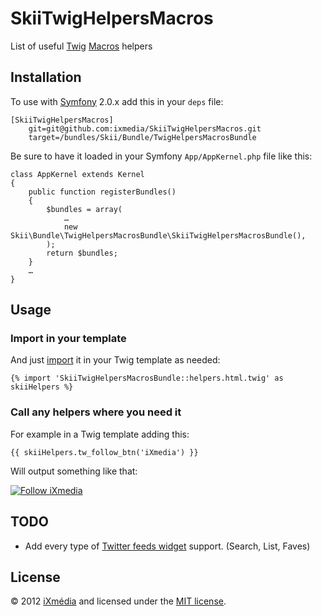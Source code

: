 # SkiiTwigHelpersMacros

List of useful [Twig](http://twig.sensiolabs.org) [Macros](http://twig.sensiolabs.org/doc/tags/macro.html) helpers

## Installation

To use with [Symfony](http://symfony.com) 2.0.x add this in your `deps` file:

	[SkiiTwigHelpersMacros]
		git=git@github.com:ixmedia/SkiiTwigHelpersMacros.git
		target=/bundles/Skii/Bundle/TwigHelpersMacrosBundle

Be sure to have it loaded in your Symfony `App/AppKernel.php` file like this:

	class AppKernel extends Kernel
	{
		public function registerBundles()
		{
			$bundles = array(
				…
				new Skii\Bundle\TwigHelpersMacrosBundle\SkiiTwigHelpersMacrosBundle(),
			);
			return $bundles;
		}
		…
	}

## Usage

### Import in your template

And just [import](http://twig.sensiolabs.org/doc/tags/import.html) it in your Twig template as needed:

	{% import 'SkiiTwigHelpersMacrosBundle::helpers.html.twig' as skiiHelpers %}

### Call any helpers where you need it

For example in a Twig template adding this:

	{{ skiiHelpers.tw_follow_btn('iXmedia') }}

Will output something like that:

[![Follow iXmedia](http://f.cl.ly/items/3O3k2c1a393a0d3E2U0U/follow-ixmedia.png)](https://twitter.com/intent/follow?original_referer=http%3A%2F%2Fplatform.twitter.com%2Fwidgets%2Ffollow_button.1335513764.html&region=follow_link&screen_name=iXmedia&source=followbutton&variant=2.0)

## TODO

* Add every type of [Twitter feeds widget](http://twitter.com/about/resources/widgets) support. (Search, List, Faves)

## License

© 2012 [iXmédia](http://www.ixmedia.com) and licensed under the [MIT license](https://github.com/ixmedia/SkiiTwigHelpersMacros/blob/master/LICENSE).